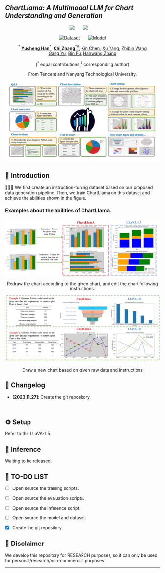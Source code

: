 ## ___***ChartLlama: A Multimodal LLM for Chart Understanding and Generation***___

<!-- ### 🔥🔥🔥 The LongerCrafter for longer high-quality video generation are now released! -->

<div align="center">
<!-- <p style="font-weight: bold">
✅ totally <span style="color: red; font-weight: bold">no</span> tuning &nbsp;&nbsp;&nbsp;&nbsp;
✅ less than <span style="color: red; font-weight: bold">20%</span> extra time &nbsp;&nbsp;&nbsp;&nbsp;
✅ support <span style="color: red; font-weight: bold">512</span> frames &nbsp;&nbsp;&nbsp;&nbsp;
</p> -->

 <a href='https://tingxueronghua.github.io/ChartLlama/'><img src='https://img.shields.io/badge/arXiv-2310.15169-b31b1b.svg'></a> &nbsp;&nbsp;&nbsp;&nbsp;&nbsp;
 <a href='https://tingxueronghua.github.io/ChartLlama/'><img src='https://img.shields.io/badge/Project-Page-Green'></a> &nbsp;&nbsp;&nbsp;&nbsp;&nbsp;

 [![Dataset](https://img.shields.io/badge/%F0%9F%A4%97%20Hugging%20Face-Dataset-blue)](https://tingxueronghua.github.io/ChartLlama/) &nbsp;&nbsp;&nbsp;&nbsp;&nbsp;
 [![Model](https://img.shields.io/badge/%F0%9F%A4%97%20Hugging%20Face-Model-blue)](https://tingxueronghua.github.io/ChartLlama/)

$^{*}$
[**Yucheng Han**$^{*}$](http://tingxueronghua.github.io), [**Chi Zhang**$^{*\lozenge}$](https://icoz69.github.io/), [Xin Chen](https://chenxin.tech/), [Xu Yang](https://cse.seu.edu.cn/2021/1126/c23024a392593/page.htm), [Zhibin Wang](https://openreview.net/profile?id=~Billzb_Wang1)
<br>
[Gang Yu](https://www.skicyyu.org/), [Bin Fu](https://openreview.net/profile?id=~BIN_FU2), [Hanwang Zhang](https://personal.ntu.edu.sg/hanwangzhang/)
<br><br>
($^*$ equal contributions,$^\lozenge$ corresponding author)

From Tencent and Nanyang Technological University.

<img src=./static/teaser_visualization_final_v3.png>
<!-- <p>Input: "A chihuahua in astronaut suit floating in space, cinematic lighting, glow effect"; 
<br>
Resolution: 1024 x 576; Frames: 64.</p> -->
<!-- <img src=assets/t2v/hd02.gif>
<p>Input: "Campfire at night in a snowy forest with starry sky in the background"; 
<br>
Resolution: 1024 x 576; Frames: 64.</p> -->
</div>
 
## 🔆 Introduction


🤗🤗🤗 We first create an instruction-tuning dataset based on our proposed data generation pipeline. Then, we train ChartLlama on this dataset and achieve the abilities shown in the figure.

### Examples about the abilities of ChartLlama.

<div align="center">
<img src=./static/qualitative_visualization_04.png>
<p>Redraw the chart according to the given chart, and edit the chart following instructions.</p>
</div>

<div align="center">
<img src=./static/qualitative_visualization_05.png>
<p>Draw a new chart based on given raw data and instructions</p>
</div>

## 📝 Changelog
- __[2023.11.27]__: Create the git repository.
<!-- - __[2023.10.25]__: 🔥🔥 Release the 256x256 model and support multi-prompt generation! -->
<br>


<!-- ## 🧰 Models

|Model|Resolution|Checkpoint|Description
|:---------|:---------|:--------|:--------|
|VideoCrafter (Text2Video)|320x512|[Hugging Face](https://huggingface.co/VideoCrafter)|Support 128 frames on NVIDIA A100 (40GB)
|VideoCrafter (Text2Video)|576x1024|[Hugging Face](https://huggingface.co/VideoCrafter/Text2Video-1024-v1.0/blob/main/model.ckpt)|Support 64 frames on NVIDIA A100 (40GB)
|VideoCrafter (Text2Video)|256x256|[Hugging Face](https://huggingface.co/VideoCrafter)|Support 512 frames on NVIDIA A100 (40GB)

(Reduce the number of frames when you have smaller GPUs, e.g. 256x256 resolutions with 64 frames.) -->

## ⚙️ Setup
Refer to the LLaVA-1.5.
<!-- 
### Install Environment via Anaconda (Recommended)
```bash
conda create -n freenoise python=3.8.5
conda activate freenoise
pip install -r requirements.txt
``` -->


## 💫 Inference 

Waiting to be released.


## 📖 TO-DO LIST
- [ ] Open source the training scripts.
- [ ] Open source the evaluation scripts.
- [ ] Open source the inference script.
- [ ] Open source the model and dataset.
- [x] Create the git repository.




<!-- ## 😉 Citation
```bib
@misc{qiu2023freenoise,
      title={FreeNoise: Tuning-Free Longer Video Diffusion Via Noise Rescheduling}, 
      author={Haonan Qiu and Menghan Xia and Yong Zhang and Yingqing He and Xintao Wang and Ying Shan and Ziwei Liu},
      year={2023},
      eprint={2310.15169},
      archivePrefix={arXiv},
      primaryClass={cs.CV}
}
``` -->


## 📢 Disclaimer
We develop this repository for RESEARCH purposes, so it can only be used for personal/research/non-commercial purposes.
****
